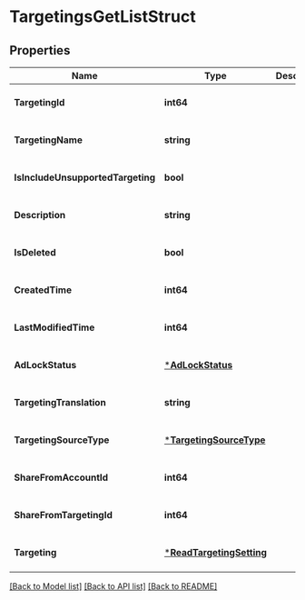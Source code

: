 # TargetingsGetListStruct

## Properties
Name | Type | Description | Notes
------------ | ------------- | ------------- | -------------
**TargetingId** | **int64** |  | [optional] [default to null]
**TargetingName** | **string** |  | [optional] [default to null]
**IsIncludeUnsupportedTargeting** | **bool** |  | [optional] [default to null]
**Description** | **string** |  | [optional] [default to null]
**IsDeleted** | **bool** |  | [optional] [default to null]
**CreatedTime** | **int64** |  | [optional] [default to null]
**LastModifiedTime** | **int64** |  | [optional] [default to null]
**AdLockStatus** | [***AdLockStatus**](AdLockStatus.md) |  | [optional] [default to null]
**TargetingTranslation** | **string** |  | [optional] [default to null]
**TargetingSourceType** | [***TargetingSourceType**](TargetingSourceType.md) |  | [optional] [default to null]
**ShareFromAccountId** | **int64** |  | [optional] [default to null]
**ShareFromTargetingId** | **int64** |  | [optional] [default to null]
**Targeting** | [***ReadTargetingSetting**](read_targeting_setting.md) |  | [optional] [default to null]

[[Back to Model list]](../README.md#documentation-for-models) [[Back to API list]](../README.md#documentation-for-api-endpoints) [[Back to README]](../README.md)


